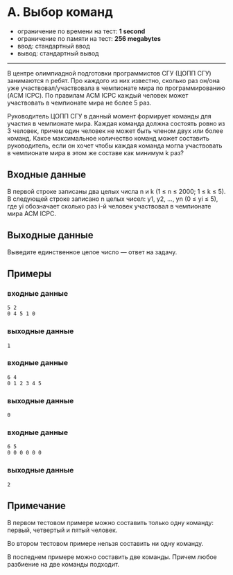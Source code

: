 # A. Выбор команд

- ограничение по времени на тест: **1 second**
- ограничение по памяти на тест: **256 megabytes**
- ввод: стандартный ввод
- вывод: стандартный вывод

---

В центре олимпиадной подготовки программистов СГУ (ЦОПП СГУ) занимаются n ребят. Про каждого из них известно, сколько
раз он/она уже участвовал/участвовала в чемпионате мира по программированию (ACM ICPC). По правилам ACM ICPC каждый
человек может участвовать в чемпионате мира не более 5 раз.

Руководитель ЦОПП СГУ в данный момент формирует команды для участия в чемпионате мира. Каждая команда должна состоять
ровно из 3 человек, причем один человек не может быть членом двух или более команд. Какое максимальное количество команд
может составить руководитель, если он хочет чтобы каждая команда могла участвовать в чемпионате мира в этом же составе
как минимум k раз?

## Входные данные

В первой строке записаны два целых числа n и k (1 ≤ n ≤ 2000; 1 ≤ k ≤ 5). В следующей строке записано n целых чисел: y1,
y2, ..., yn (0 ≤ yi ≤ 5), где yi обозначает сколько раз i-й человек участвовал в чемпионате мира ACM ICPC.

## Выходные данные

Выведите единственное целое число — ответ на задачу.

## Примеры
### входные данные
```
5 2
0 4 5 1 0
```
### выходные данные
```
1
```

### входные данные
```
6 4
0 1 2 3 4 5
```
### выходные данные
```
0
```

### входные данные
```
6 5
0 0 0 0 0 0
```
### выходные данные
```
2
```

## Примечание

В первом тестовом примере можно составить только одну команду: первый, четвертый и пятый человек.

Во втором тестовом примере нельзя составить ни одну команду.

В последнем примере можно составить две команды. Причем любое разбиение на две команды подходит.
